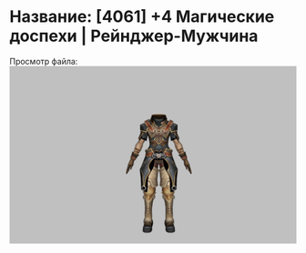 # Название: [4061] +4 Магические доспехи | Рейнджер-Мужчина

Просмотр файла:
![p020002.png](p020002.png)
